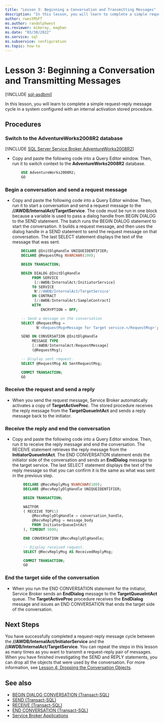 ```yaml
---
title: "Lesson 3: Beginning a Conversation and Transmitting Messages"
description: "In this lesson, you will learn to complete a simple request-reply message cycle in a system configured with an internal activation stored procedure."
author: rwestMSFT
ms.author: randolphwest
ms.reviewer: mikeray, maghan
ms.date: "03/30/2022"
ms.service: sql
ms.subservice: configuration
ms.topic: how-to
---
```


# Lesson 3: Beginning a Conversation and Transmitting Messages

[!INCLUDE [sql-asdbmi](../../includes/applies-to-version/sql-asdbmi.md)]

In this lesson, you will learn to complete a simple request-reply message cycle in a system configured with an internal activation stored procedure.

## Procedures

### Switch to the AdventureWorks2008R2 database

[!INCLUDE [SQL Server Service Broker AdventureWorks2008R2](../../includes/service-broker-adventureworks-2008-r2.md)]

- Copy and paste the following code into a Query Editor window. Then, run it to switch context to the **AdventureWorks2008R2** database.

    ```sql
        USE AdventureWorks2008R2;
        GO
    ```

### Begin a conversation and send a request message

- Copy and paste the following code into a Query Editor window. Then, run it to start a conversation and send a request message to the **//AWDB/InternalAct/TargetService**. The code must be run in one block because a variable is used to pass a dialog handle from BEGIN DIALOG to the SEND statement. The batch runs the BEGIN DIALOG statement to start the conversation. It builds a request message, and then uses the dialog handle in a SEND statement to send the request message on that conversation. The last SELECT statement displays the text of the message that was sent.

    ```sql
        DECLARE @InitDlgHandle UNIQUEIDENTIFIER;
        DECLARE @RequestMsg NVARCHAR(100);

        BEGIN TRANSACTION;

        BEGIN DIALOG @InitDlgHandle
             FROM SERVICE
              [//AWDB/InternalAct/InitiatorService]
             TO SERVICE
              N'//AWDB/InternalAct/TargetService'
             ON CONTRACT
              [//AWDB/InternalAct/SampleContract]
             WITH
                 ENCRYPTION = OFF;

        -- Send a message on the conversation
        SELECT @RequestMsg =
               N'<RequestMsg>Message for Target service.</RequestMsg>';

        SEND ON CONVERSATION @InitDlgHandle
             MESSAGE TYPE
             [//AWDB/InternalAct/RequestMessage]
             (@RequestMsg);

        -- Display sent request.
        SELECT @RequestMsg AS SentRequestMsg;

        COMMIT TRANSACTION;
        GO
    ```

### Receive the request and send a reply

- When you send the request message, Service Broker automatically activates a copy of **TargetActiveProc**. The stored procedure receives the reply message from the **TargetQueueIntAct** and sends a reply message back to the initiator.

### Receive the reply and end the conversation

- Copy and paste the following code into a Query Editor window. Then, run it to receive the reply message and end the conversation. The RECEIVE statement retrieves the reply message from the **InitiatorQueueIntAct**. The END CONVERSATION statement ends the initiator side of the conversation and sends an **EndDialog** message to the target service. The last SELECT statement displays the text of the reply message so that you can confirm it is the same as what was sent in the previous step.

   ```sql
        DECLARE @RecvReplyMsg NVARCHAR(100);
        DECLARE @RecvReplyDlgHandle UNIQUEIDENTIFIER;

        BEGIN TRANSACTION;

        WAITFOR
        ( RECEIVE TOP(1)
            @RecvReplyDlgHandle = conversation_handle,
            @RecvReplyMsg = message_body
            FROM InitiatorQueueIntAct
        ), TIMEOUT 5000;

        END CONVERSATION @RecvReplyDlgHandle;

        -- Display received request.
        SELECT @RecvReplyMsg AS ReceivedReplyMsg;

        COMMIT TRANSACTION;
        GO
   ```

### End the target side of the conversation

- When you run the END CONVERSATION statement for the initiator, Service Broker sends an **EndDialog** message to the **TargetQueueIntAct** queue. The **TargetActiveProc** procedure receives the **EndDialog** message and issues an END CONVERSATION that ends the target side of the conversation.

## Next Steps

You have successfully completed a request-reply message cycle between the **//AWDB/InternalAct/InitiatorService** and the **//AWDB/InternalAct/TargetService**. You can repeat the steps in this lesson as many times as you want to transmit a request-reply pair of messages. When you have finished investigating the SEND and REPLY statements, you can drop all the objects that were used by the conversation. For more information, see [Lesson 4: Dropping the Conversation Objects](lesson-4-dropping-the-conversation-objects.md).

## See also

- [BEGIN DIALOG CONVERSATION (Transact-SQL)](../../t-sql/statements/begin-dialog-conversation-transact-sql.md)
- [SEND (Transact-SQL)](../../t-sql/statements/send-transact-sql.md)
- [RECEIVE (Transact-SQL)](../../t-sql/statements/receive-transact-sql.md)
- [END CONVERSATION (Transact-SQL)](../../t-sql/statements/end-conversation-transact-sql.md)
- [Service Broker Applications](service-broker-applications.md)
